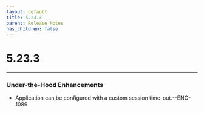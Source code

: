```yaml
---
layout: default
title: 5.23.3
parent: Release Notes
has_children: false
---
```

# 5.23.3
----
### Under-the-Hood Enhancements
- Application can be configured with a custom session time-out.--ENG-1089